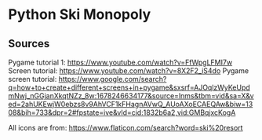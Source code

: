 # Python Ski Monopoly


## Sources
Pygame tutorial 1: https://www.youtube.com/watch?v=FfWpgLFMI7w 
Screen tutorial: https://www.youtube.com/watch?v=8X2F2_iS4do
Pygame screen tutorial: https://www.google.com/search?q=how+to+create+different+screens+in+pygame&sxsrf=AJOqlzWyKeUpdmNwj_nGGjanXkqtNZz_8w:1678246634177&source=lnms&tbm=vid&sa=X&ved=2ahUKEwjW0ebzs8v9AhVCF1kFHagnAVwQ_AUoAXoECAEQAw&biw=1308&bih=733&dpr=2#fpstate=ive&vld=cid:1832b6a2,vid:GMBqjxcKogA


All icons are from: https://www.flaticon.com/search?word=ski%20resort
